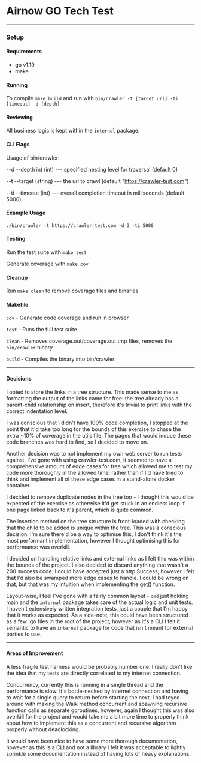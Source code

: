 # Airnow GO Tech Test

---
### Setup
#### Requirements

* go v1.19
* make

#### Running
To compile `make build` and run with `bin/crawler -t [target url] -ti [timeout] -d [depth]`

#### Reviewing

All business logic is kept within the `internal` package.

#### CLI Flags
Usage of bin/crawler:

--d --depth int (int) --- specified nesting level for traversal (default 0)

--t --target (string) --- the url to crawl (default "https://crawler-test.com")

--ti --timeout (int) --- overall completion timeout in milliseconds (default 5000)

#### Example Usage
`./bin/crawler -t https://crawler-test.com -d 3 -ti 5000`

#### Testing

Run the test suite with `make test`

Generate coverage with `make cov`

#### Cleanup

Run `make clean` to remove coverage files and binaries

#### Makefile

`cov`       - Generate code coverage and run in browser

`test`      - Runs the full test suite

`clean`     - Removes coverage.out/coverage.out.tmp files, removes the `bin/crawler` binary

`build`     - Compiles the binary into bin/crawler

---
#### Decisions

I opted to store the links in a tree structure. This made sense to me as formatting the output of the links came for free:
the tree already has a parent-child relationship on insert, therefore it's trivial to print links with the correct indentation level.

I was conscious that I didn't have 100% code completion, I stopped at the point that it'd take too long for the
bounds of this exercise to chase the extra ~10% of coverage in the utils file. The pages that would induce these code branches
was hard to find, so I decided to move on.

Another decision was to not implement my own web server to run tests against. I've gone with using crawler-test.com, it seemed
to have a comprehensive amount of edge cases for free which allowed me to test my code more thoroughly in the allowed
time, rather than if I'd have tried to think and implement all of these edge cases in a stand-alone docker container.

I decided to remove duplicate nodes in the tree too - I thought this would be expected of the exercise as otherwise
it'd get stuck in an endless loop if one page linked back to it's parent, which is quite common.

The insertion method on the tree structure is front-loaded with checking that the child to be added is unique within the
tree. This was a conscious decision. I'm sure there'd be a way to optimise this, I don't think it's the most performant
implementation, however I thought optimising this for performance was overkill.

I decided on handling relative links and external links as I felt this was within the bounds of the project.
I also decided to discard anything that wasn't a 200 success code. I could have accepted just a http.Success, however I
felt that I'd also be swamped more edge cases to handle. I could be wrong on that, but that was my intuition when
implementing the get() function.

Layout-wise, I feel I've gone with a fairly common layout - `cmd` just holding main and the `internal` package takes
care of the actual logic and unit tests. I haven't extensively written integration tests, just a couple that I'm happy
that it works as expected. As a side-note, this could have been structured as a few .go files in the root of the project,
however as it's a CLI I felt it semantic to have an `internal` package for code that isn't meant for external parties to use.

---
#### Areas of Improvement

A less fragile test harness would be probably number one. I really don't like the idea that my tests are directly correlated
to my internet connection.

Concurrency, currently this is running in a single thread and the performance is slow. It's bottle-necked by internet 
connection and having to wait for a single query to return before starting the next. I had toyed around with making the 
Walk method concurrent and spawning recursive function calls as separate goroutines, however, again I thought this was 
also overkill for the project and would take me a bit more time to properly think about how to implement this as a 
concurrent and recursive algorithm properly without deadlocking.

It would have been nice to have some more thorough documentation, however as this is a CLI and not a library I felt it
was acceptable to lightly sprinkle some documentation instead of having lots of heavy explanations.
